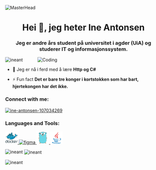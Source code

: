 
![MasterHead](https://i.pinimg.com/originals/d0/d7/bb/d0d7bbada1102ab691f74678f4a9ccbb.png)

<h1 align="center">Hei 👋, jeg heter Ine Antonsen</h1>								
<h3 align="center">Jeg er andre års student på universitet i agder (UiA) og studerer IT og informasjonssystem. </h3>
<img align="right" alt="Coding" width="400" src="https://www.icegif.com/wp-content/uploads/icegif-15.gif">

<p align="left"> <img src="https://komarev.com/ghpvc/?username=ineant&label=Profile%20views&color=0e75b6&style=flat" alt="ineant" /> </p>

- 🌱 Jeg er nå i ferd med å lære **Http og C#**

- ⚡ Fun fact **Det er bare tre konger i kortstokken som har bart, hjertekongen har det ikke.**

<h3 align="left">Connect with me:</h3>
<p align="left">
<a href="https://linkedin.com/in/ine-antonsen-107034269" target="blank"><img align="center" src="https://raw.githubusercontent.com/rahuldkjain/github-profile-readme-generator/master/src/images/icons/Social/linked-in-alt.svg" alt="ine-antonsen-107034269" height="30" width="40" /></a>
</p>

<h3 align="left">Languages and Tools:</h3>
<p align="left"> <a href="https://www.docker.com/" target="_blank" rel="noreferrer"> <img src="https://raw.githubusercontent.com/devicons/devicon/master/icons/docker/docker-original-wordmark.svg" alt="docker" width="40" height="40"/> </a> <a href="https://www.figma.com/" target="_blank" rel="noreferrer"> <img src="https://www.vectorlogo.zone/logos/figma/figma-icon.svg" alt="figma" width="40" height="40"/> </a> <a href="https://golang.org" target="_blank" rel="noreferrer"> <img src="https://raw.githubusercontent.com/devicons/devicon/master/icons/go/go-original.svg" alt="go" width="40" height="40"/> </a> <a href="https://www.java.com" target="_blank" rel="noreferrer"> <img src="https://raw.githubusercontent.com/devicons/devicon/master/icons/java/java-original.svg" alt="java" width="40" height="40"/> </a> </p>

<p><img align="left" src="https://github-readme-stats.vercel.app/api/top-langs?username=ineant&show_icons=true&locale=en&layout=compact" alt="ineant" /></p>

<p>&nbsp;<img align="center" src="https://github-readme-stats.vercel.app/api?username=ineant&show_icons=true&locale=en" alt="ineant" /></p>

<p><img align="center" src="https://github-readme-streak-stats.herokuapp.com/?user=ineant&" alt="ineant" /></p>
